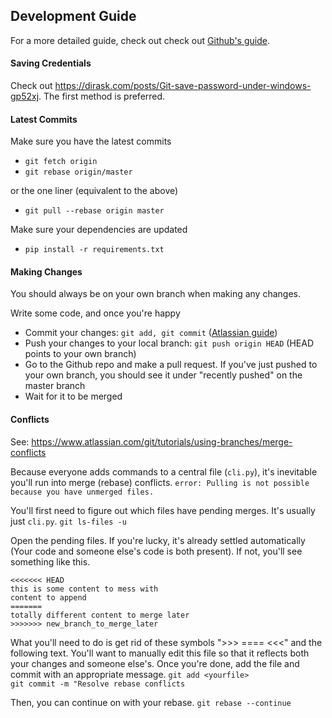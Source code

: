 ## Development Guide
For a more detailed guide, check out check out [Github's guide](https://docs.github.com/en/free-pro-team@latest/github/collaborating-with-issues-and-pull-requests/creating-a-pull-request).

#### Saving Credentials
Check out https://dirask.com/posts/Git-save-password-under-windows-gp52xj. The first method is preferred.

#### Latest Commits
Make sure you have the latest commits
- `git fetch origin`
- `git rebase origin/master`

or the one liner (equivalent to the above)
- `git pull --rebase origin master`

Make sure your dependencies are updated
- `pip install -r requirements.txt`

#### Making Changes
You should always be on your own branch when making any changes.

Write some code, and once you're happy
- Commit your changes: `git add, git commit` ([Atlassian guide](https://www.atlassian.com/git/tutorials/saving-changes/git-commit))
- Push your changes to your local branch: `git push origin HEAD` (HEAD points to your own branch)
- Go to the Github repo and make a pull request. If you've just pushed to your own branch, you should see it under "recently pushed" on the master branch
- Wait for it to be merged

#### Conflicts
See: https://www.atlassian.com/git/tutorials/using-branches/merge-conflicts

Because everyone adds commands to a central file (`cli.py`), it's inevitable you'll run into merge (rebase) conflicts.
`error: Pulling is not possible because you have unmerged files.`

You'll first need to figure out which files have pending merges. It's usually just `cli.py`.
`git ls-files -u`

Open the pending files. If you're lucky, it's already settled automatically (Your code and someone else's code is both present). If not, you'll see something like this.
```
<<<<<<< HEAD
this is some content to mess with
content to append
=======
totally different content to merge later
>>>>>>> new_branch_to_merge_later
```

What you'll need to do is get rid of these symbols ">>> ==== <<<" and the following text. You'll want to manually edit this file so that it reflects both your changes and someone else's. Once you're done, add the file and commit with an appropriate message.
`git add <yourfile>`  
`git commit -m "Resolve rebase conflicts`

Then, you can continue on with your rebase.
`git rebase --continue`
